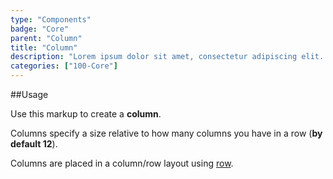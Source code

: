 ```yaml
---
type: "Components"
badge: "Core"
parent: "Column"
title: "Column"
description: "Lorem ipsum dolor sit amet, consectetur adipiscing elit. Nunc tempus laoreet leo sit amet iaculis."
categories: ["100-Core"]
---
```


##Usage

Use this markup to create a **column**.

<script type="text/plain" class="language-markup">
  <div class="col">
    <!-- content -->
  </div>
</script>

Columns specify a size relative to how many columns you have in a row (**by default 12**).

Columns are placed in a column/row layout using [row](/components/row).
